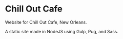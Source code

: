 # Chill Out Cafe
Website for Chill Out Cafe, New Orleans.

A static site made in NodeJS using Gulp, Pug, and Sass.
